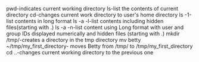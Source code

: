 pwd-indicates current working directory
ls-list the contents of current directory
cd-changes current work directory to user's home directory
ls -1-list contents in long format
ls -a -l-list contents including hidden files(starting with .)
ls -a -n-list content using Long format with user and group IDs displayed numerically and hidden files (starting with .)
mkdir /tmp/-creates a directory in the tmp directory
mv betty ~/tmp/my_first_directory- moves Betty from /tmp/ to /tmp/my_first_directory
cd ..-changes current working directory to the previous one
